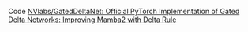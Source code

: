 Code [NVlabs/GatedDeltaNet: Official PyTorch Implementation of Gated Delta Networks: Improving Mamba2 with Delta Rule](https://github.com/NVlabs/GatedDeltaNet/tree/main)

